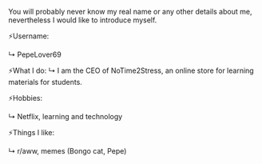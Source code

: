 You will probably never know my real name or any other details about me, nevertheless I would like to introduce myself.

⚡Username: 

↳ PepeLover69

⚡What I do: 
↳ I am the CEO of NoTime2Stress, an online store for learning materials for students. 

⚡Hobbies: 

↳ Netflix, learning and technology

⚡Things I like: 

↳ r/aww, memes (Bongo cat, Pepe)
